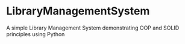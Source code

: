 # LibraryManagementSystem
A simple Library Management System demonstrating OOP and SOLID principles using Python
